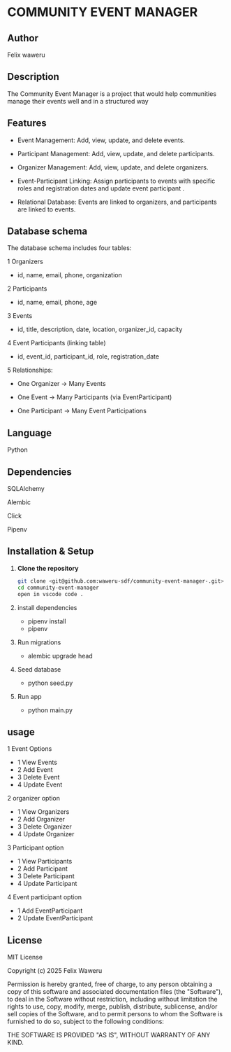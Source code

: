# COMMUNITY EVENT MANAGER

## Author 
Felix waweru

## Description 
The Community Event Manager is a project that would help communities manage their events well and in a structured way

## Features

+ Event Management: Add, view, update, and delete events.

+ Participant Management: Add, view, update, and delete participants.

+ Organizer Management: Add, view, update, and delete organizers.

+ Event-Participant Linking: Assign participants to events with specific roles and registration dates and update event participant .

- Relational Database: Events are linked to organizers, and participants are linked to events.

## Database schema

The database schema includes four tables:

1 Organizers

 - id, name, email, phone, organization

2 Participants

- id, name, email, phone, age

3 Events

- id, title, description, date, location, organizer_id, capacity

4 Event Participants (linking table)

- id, event_id, participant_id, role, registration_date

5 Relationships:

 - One Organizer → Many Events

 - One Event → Many Participants (via EventParticipant)

 - One Participant → Many Event Participations


## Language 

Python

## Dependencies

SQLAlchemy

Alembic

Click

Pipenv 


## Installation & Setup

1. **Clone the repository**

   ```bash
   git clone <git@github.com:waweru-sdf/community-event-manager-.git>
   cd community-event-manager
   open in vscode code .

2. install dependencies 
   
   - pipenv install
   - pipenv 
   
3. Run migrations 

   - alembic upgrade head

4. Seed database

   - python seed.py

3. Run app 

   - python main.py

## usage 

1 Event Options
- 1 View Events
- 2 Add Event
- 3 Delete Event
- 4 Update Event


2 organizer option
- 1 View Organizers
- 2 Add Organizer
- 3 Delete Organizer
- 4 Update Organizer

3 Participant option
- 1 View Participants
- 2 Add Participant
- 3 Delete Participant
- 4 Update Participant

4 Event participant option
- 1 Add EventParticipant
- 2 Update EventParticipant

## License

MIT License


Copyright (c) 2025 Felix Waweru


Permission is hereby granted, free of charge, to any person obtaining a copy
of this software and associated documentation files (the "Software"), to deal
in the Software without restriction, including without limitation the rights
to use, copy, modify, merge, publish, distribute, sublicense, and/or sell
copies of the Software, and to permit persons to whom the Software is
furnished to do so, subject to the following conditions:


THE SOFTWARE IS PROVIDED "AS IS", WITHOUT WARRANTY OF ANY KIND.

